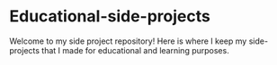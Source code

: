 # Educational-side-projects

Welcome to my side project repository! Here is where I keep my side-projects that I made for educational and learning purposes.  
